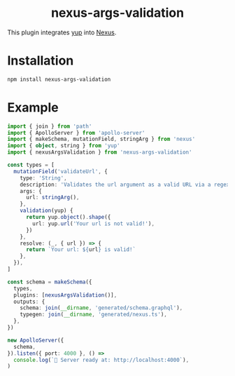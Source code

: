 <p align="center">
  <h1 align="center">nexus-args-validation</h1>
</p>

This plugin integrates [yup](https://github.com/jquense/yup/) into [Nexus](https://nexusjs.org/).

# Installation

```bash
npm install nexus-args-validation
```

# Example

```typescript
import { join } from 'path'
import { ApolloServer } from 'apollo-server'
import { makeSchema, mutationField, stringArg } from 'nexus'
import { object, string } from 'yup'
import { nexusArgsValidation } from 'nexus-args-validation'

const types = [
  mutationField('validateUrl', {
    type: 'String',
    description: 'Validates the url argument as a valid URL via a regex',
    args: {
      url: stringArg(),
    },
    validation(yup) {
      return yup.object().shape({
        url: yup.url('Your url is not valid!'),
      })
    },
    resolve: (_, { url }) => {
      return `Your url: ${url} is valid!`
    },
  }),
]

const schema = makeSchema({
  types,
  plugins: [nexusArgsValidation()],
  outputs: {
    schema: join(__dirname, 'generated/schema.graphql'),
    typegen: join(__dirname, 'generated/nexus.ts'),
  },
})

new ApolloServer({
  schema,
}).listen({ port: 4000 }, () =>
  console.log(`🚀 Server ready at: http://localhost:4000`),
)
```
